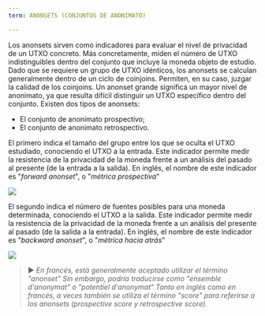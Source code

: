 ```yaml
---
term: ANONSETS (CONJUNTOS DE ANONIMATO)

---
```

Los anonsets sirven como indicadores para evaluar el nivel de privacidad de un UTXO concreto. Más concretamente, miden el número de UTXO indistinguibles dentro del conjunto que incluye la moneda objeto de estudio. Dado que se requiere un grupo de UTXO idénticos, los anonsets se calculan generalmente dentro de un ciclo de coinjoins. Permiten, en su caso, juzgar la calidad de los coinjoins. Un anonset grande significa un mayor nivel de anonimato, ya que resulta difícil distinguir un UTXO específico dentro del conjunto. Existen dos tipos de anonsets:


- El conjunto de anonimato prospectivo;
- El conjunto de anonimato retrospectivo.

El primero indica el tamaño del grupo entre los que se oculta el UTXO estudiado, conociendo el UTXO a la entrada. Este indicador permite medir la resistencia de la privacidad de la moneda frente a un análisis del pasado al presente (de la entrada a la salida). En inglés, el nombre de este indicador es "*forward anonset*", o "*métrica prospectiva*"

![](../../dictionnaire/assets/39.webp)

El segundo indica el número de fuentes posibles para una moneda determinada, conociendo el UTXO a la salida. Este indicador permite medir la resistencia de la privacidad de la moneda frente a un análisis del presente al pasado (de la salida a la entrada). En inglés, el nombre de este indicador es "*backward anonset*", o "*métrica hacia atrás*"

![](../../dictionnaire/assets/40.webp)

> ► *En francés, está generalmente aceptado utilizar el término "anonset" Sin embargo, podría traducirse como "ensemble d'anonymat" o "potentiel d'anonymat" Tanto en inglés como en francés, a veces también se utiliza el término "score" para referirse a los anonsets (prospective score y retrospective score).*
